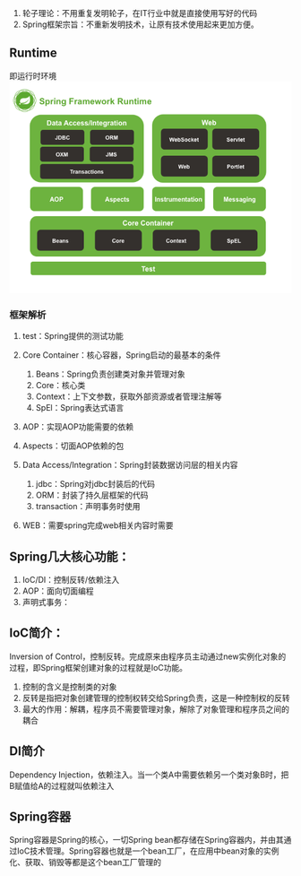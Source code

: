 1. 轮子理论：不用重复发明轮子，在IT行业中就是直接使用写好的代码
2. Spring框架宗旨：不重新发明技术，让原有技术使用起来更加方便。

## Runtime
即运行时环境
<img src="img/spring-overview.png">
### 框架解析
1. test：Spring提供的测试功能

2. Core Container：核心容器，Spring启动的最基本的条件
    1. Beans：Spring负责创建类对象并管理对象
    2. Core：核心类
    3. Context：上下文参数，获取外部资源或者管理注解等
    4. SpEl：Spring表达式语言
3. AOP：实现AOP功能需要的依赖
4. Aspects：切面AOP依赖的包
5. Data Access/Integration：Spring封装数据访问层的相关内容
    1. jdbc：Spring对jdbc封装后的代码
    2. ORM：封装了持久层框架的代码
    3. transaction：声明事务时使用
6. WEB：需要spring完成web相关内容时需要


## Spring几大核心功能：
1. IoC/DI：控制反转/依赖注入
2. AOP：面向切面编程
3. 声明式事务：

## IoC简介：
Inversion of Control，控制反转。完成原来由程序员主动通过new实例化对象的过程，即Spring框架创建对象的过程就是IoC功能。
1. 控制的含义是控制类的对象
2. 反转是指把对象创建管理的控制权转交给Spring负责，这是一种控制权的反转
3. 最大的作用：解耦，程序员不需要管理对象，解除了对象管理和程序员之间的耦合

## DI简介
Dependency Injection，依赖注入。当一个类A中需要依赖另一个类对象B时，把B赋值给A的过程就叫依赖注入

## Spring容器
Spring容器是Spring的核心，一切Spring bean都存储在Spring容器内，并由其通过IoC技术管理。Spring容器也就是一个bean工厂，在应用中bean对象的实例化、获取、销毁等都是这个bean工厂管理的